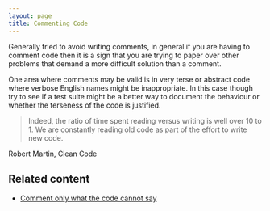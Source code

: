 ```yaml
---
layout: page
title: Commenting Code
---
```


Generally tried to avoid writing comments, in general if you are having to comment code then it is a sign that you are trying to paper over other problems that demand a more difficult solution than a comment.

One area where comments may be valid is in very terse or abstract code where verbose English names might be inappropriate. In this case though try to see if a test suite might be a better way to document the behaviour or whether the terseness of the code is justified.

> Indeed, the ratio of time spent reading versus writing is well over 10 to 1. We are constantly reading old code as part of the effort to write new code.

Robert Martin, Clean Code

## Related content

* [Comment only what the code cannot say](https://medium.com/@kevlinhenney/comment-only-what-the-code-cannot-say-dfdb7b8595ac)
